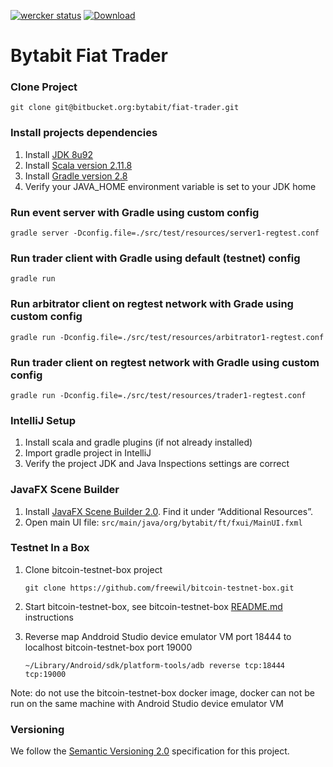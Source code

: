 [![wercker status](https://app.wercker.com/status/4b45baa4a18cf289674fff2d3db7079a/s/master "wercker status")](https://app.wercker.com/project/bykey/4b45baa4a18cf289674fff2d3db7079a) 
[![Download](https://api.bintray.com/packages/bytabit/generic/fiat-trader/images/download.svg) ](https://bintray.com/bytabit/generic/fiat-trader/_latestVersion)

Bytabit Fiat Trader
===================

### Clone Project

```
git clone git@bitbucket.org:bytabit/fiat-trader.git 
```

### Install projects dependencies

1. Install [JDK 8u92](https://jdk8.java.net/download.html)
2. Install [Scala version  2.11.8](http://www.scala-lang.org/download/)
3. Install [Gradle version 2.8](https://gradle.org/gradle-download/)
4. Verify your JAVA_HOME environment variable is set to your JDK home

### Run event server with Gradle using custom config

```
gradle server -Dconfig.file=./src/test/resources/server1-regtest.conf
```

### Run trader client with Gradle using default (testnet) config

```
gradle run
```

### Run arbitrator client on regtest network with Grade using custom config 

```
gradle run -Dconfig.file=./src/test/resources/arbitrator1-regtest.conf
```

### Run trader client on regtest network with Gradle using custom config 

```
gradle run -Dconfig.file=./src/test/resources/trader1-regtest.conf
```

### IntelliJ Setup

1. Install scala and gradle plugins (if not already installed)
2. Import gradle project in IntelliJ
3. Verify the project JDK and Java Inspections settings are correct

### JavaFX Scene Builder

1. Install [JavaFX Scene Builder 2.0](http://www.oracle.com/technetwork/java/javase/downloads/index.html). Find it under “Additional Resources”.
2. Open main UI file: ```src/main/java/org/bytabit/ft/fxui/MainUI.fxml```

### Testnet In a Box 

1. Clone bitcoin-testnet-box project
    
    ```
    git clone https://github.com/freewil/bitcoin-testnet-box.git
    ```

2. Start bitcoin-testnet-box, see bitcoin-testnet-box [README.md](https://github.com/freewil/bitcoin-testnet-box) instructions

3. Reverse map Anddroid Studio device emulator VM port 18444 to localhost bitcoin-testnet-box port 19000 
    
    ```
    ~/Library/Android/sdk/platform-tools/adb reverse tcp:18444 tcp:19000
    ```

Note: do not use the bitcoin-testnet-box docker image, docker can not be run on the same machine with Android Studio device emulator VM

### Versioning

We follow the [Semantic Versioning 2.0](http://semver.org/spec/v2.0.0.html) specification for this project.